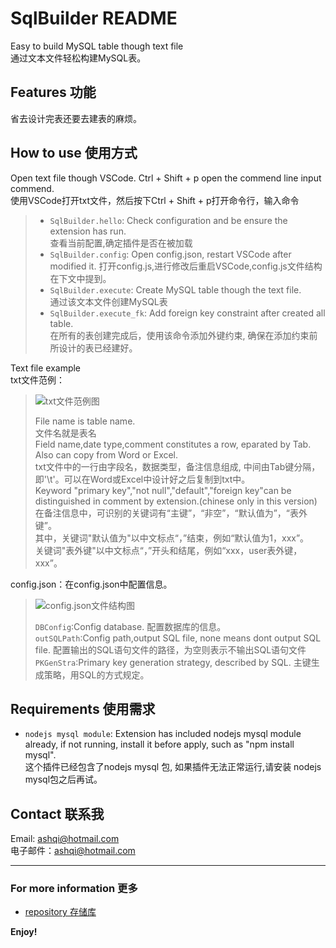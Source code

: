 # SqlBuilder README
Easy to build MySQL table though text file  
通过文本文件轻松构建MySQL表。

## Features 功能
省去设计完表还要去建表的麻烦。  

## How to use 使用方式
Open text file though VSCode. Ctrl + Shift + p open the commend line input commend.  
使用VSCode打开txt文件，然后按下Ctrl + Shift + p打开命令行，输入命令
>* `SqlBuilder.hello`: Check configuration and be ensure the extension has run.  
>查看当前配置,确定插件是否在被加载
>* `SqlBuilder.config`: Open config.json, restart VSCode after modified it.
>打开config.js,进行修改后重启VSCode,config.js文件结构在下文中提到。
>* `SqlBuilder.execute`: Create MySQL table though the text file.  
>通过该文本文件创建MySQL表
>* `SqlBuilder.execute_fk`: Add foreign key constraint after created all table.  
>在所有的表创建完成后，使用该命令添加外键约束, 确保在添加约束前所设计的表已经建好。

Text file example  
txt文件范例：  
  
>![txt文件范例图](https://user-images.githubusercontent.com/42128653/82065135-49aba000-9700-11ea-908c-adee2dd91658.png)  
>  
>File name is table name.  
>文件名就是表名  
>Field name,date type,comment constitutes a row, eparated by Tab. Also can copy from Word or Excel.  
>txt文件中的一行由字段名，数据类型，备注信息组成, 中间由Tab键分隔，即'\t'。可以在Word或Excel中设计好之后复制到txt中。  
>Keyword "primary key","not null","default","foreign key"can be distinguished in comment by extension.(chinese only in this version)  
>在备注信息中，可识别的关键词有“主键”，“非空”，“默认值为”，“表外键”。  
>其中，关键词"默认值为"以中文标点“，”结束，例如“默认值为1，xxx”。  
>关键词"表外键"以中文标点“，”开头和结尾，例如“xxx，user表外键，xxx”。

config.json：在config.json中配置信息。
> ![config.json文件结构图](https://user-images.githubusercontent.com/42128653/82110707-02122c00-9773-11ea-89ba-3702e73e8bb8.png)  
>  
>`DBConfig`:Config database. 配置数据库的信息。  
>`outSQLPath`:Config path,output SQL file, none means dont output SQL file. 配置输出的SQL语句文件的路径，为空则表示不输出SQL语句文件
>`PKGenStra`:Primary key generation strategy, described by SQL. 主键生成策略，用SQL的方式规定。

## Requirements 使用需求
* `nodejs mysql module`: Extension has included nodejs mysql module already, if not running, install it before apply, such as "npm install mysql".  
这个插件已经包含了nodejs mysql 包, 如果插件无法正常运行,请安装 nodejs mysql包之后再试。

## Contact 联系我

Email: ashqi@hotmail.com  
电子邮件：ashqi@hotmail.com

-----------------------------------------------------------------------------------------------------------
### For more information 更多

* [repository 存储库](https://github.com/Syclight/SQLBuilder.git)

**Enjoy!**
